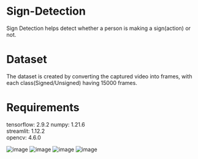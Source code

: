 # Sign-Detection
Sign Detection helps detect whether a person is making a sign(action) or not.
# Dataset
The dataset is created by converting the captured video into frames, with each class(Signed/Unsigned) having 15000 frames.
# Requirements
tensorflow: 2.9.2
numpy: 1.21.6
<br>
streamlit: 1.12.2
<br>
opencv: 4.6.0

![image](https://user-images.githubusercontent.com/114276347/233840555-01fa989f-6de8-48d5-8e30-0f12917f8c2d.png)
![image](https://user-images.githubusercontent.com/114276347/233840572-047501e5-3fa2-49ce-9987-73365609b409.png)
![image](https://user-images.githubusercontent.com/114276347/233840582-f731f19a-b7e9-45e6-ba1a-4b9d72379e49.png)
![image](https://user-images.githubusercontent.com/114276347/233840584-24d030ef-b2c2-43da-897a-4bd499277324.png)
